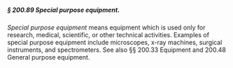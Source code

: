 ##### § 200.89 Special purpose equipment. #####

*Special purpose equipment* means equipment which is used only for research, medical, scientific, or other technical activities. Examples of special purpose equipment include microscopes, x-ray machines, surgical instruments, and spectrometers. See also §§ 200.33 Equipment and 200.48 General purpose equipment.